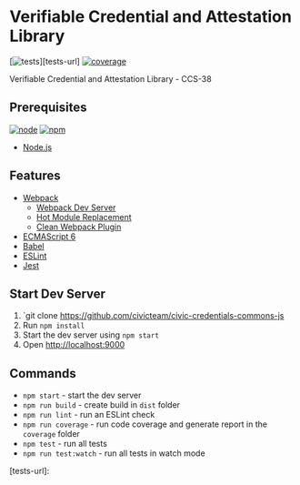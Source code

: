 # Verifiable Credential and Attestation Library

[![tests][tests]][tests-url]
[![coverage][cover]][cover-url]

Verifiable Credential and Attestation Library - CCS-38

## Prerequisites

[![node][node]][node-url]
[![npm][npm]][npm-url]
      
- [Node.js](http://es6-features.org)

## Features

- [Webpack](https://webpack.js.org/guides) 
    - [Webpack Dev Server](https://github.com/webpack/webpack-dev-server) 
    - [Hot Module Replacement](https://webpack.js.org/concepts/hot-module-replacement)
    - [Clean Webpack Plugin](https://github.com/johnagan/clean-webpack-plugin) 
- [ECMAScript 6](http://es6-features.org)
- [Babel](https://babeljs.io/docs/setup/#installation) 
- [ESLint](https://eslint.org/docs/user-guide/getting-started) 
- [Jest](https://facebook.github.io/jest/docs/en/getting-started.html) 

## Start Dev Server

1. `git clone https://github.com/civicteam/civic-credentials-commons-js
2. Run `npm install`
3. Start the dev server using `npm start`
3. Open [http://localhost:9000](http://localhost:9000)


## Commands

- `npm start` - start the dev server
- `npm run build` - create build in `dist` folder
- `npm run lint` - run an ESLint check
- `npm run coverage` - run code coverage and generate report in the `coverage` folder
- `npm test` - run all tests
- `npm run test:watch` - run all tests in watch mode


[npm]: https://img.shields.io/badge/npm-5.3.0-blue.svg
[npm-url]: https://npmjs.com/

[node]: https://img.shields.io/node/v/webpack-es6-boilerplate.svg
[node-url]: https://nodejs.org

[tests]: http://img.shields.io/travis/jluccisano/webpack-es6-boilerplate.svg
[tests-url]: 

[cover]: https://codecov.io/gh/jluccisano/webpack-es6-boilerplate/branch/master/graph/badge.svg
[cover-url]: https://codecov.io/gh/jluccisano/webpack-es6-boilerplate
